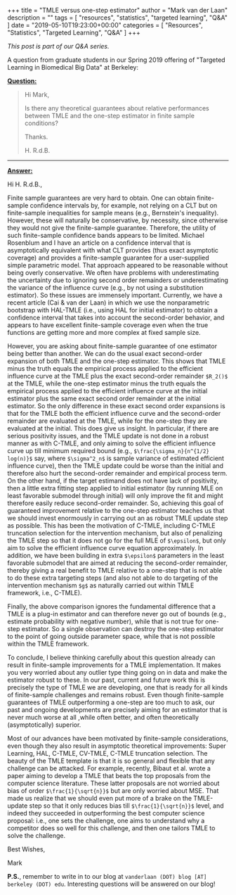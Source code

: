 +++
title = "TMLE versus one-step estimator"
author = "Mark van der Laan"
description = ""
tags = [
    "resources",
    "statistics",
    "targeted learning",
    "Q&A"
]
date = "2019-05-10T19:23:00+00:00"
categories = [
    "Resources",
    "Statistics",
    "Targeted Learning",
    "Q&A"
]
+++

_This post is part of our Q&A series._

A question from graduate students in our Spring 2019 offering of "Targeted
Learning in Biomedical Big Data" at Berkeley:

<u>**Question:**</u>

> Hi Mark,
>
> Is there any theoretical guarantees about relative performances between TMLE
> and the one-step estimator in finite sample conditions?
>
> Thanks.
>
> H. R.d.B.

---


<u>**Answer:**</u>

Hi H. R.d.B.,

Finite sample guarantees are very hard to obtain. One can obtain finite-sample
confidence intervals by, for example, not relying on a CLT but on finite-sample
inequalities for sample means (e.g., Bernstein's inequality). However, these
will naturally be conservative, by necessity, since otherwise they would not
give the finite-sample guarantee. Therefore, the utility of such finite-sample
confidence bands appears to be limited. Michael Rosenblum and I have an article
on a confidence interval that is asymptotically equivalent with what CLT
provides (thus exact asymptotic coverage) and provides a finite-sample guarantee
for a user-supplied simple parametric model. That approach appeared to be
reasonable without being overly conservative. We often have problems with
underestimating the uncertainty due to ignoring second order remainders or
underestimating the variance of the influence curve (e.g., by not using
a substitution estimator). So these issues are immensely important. Currently,
we have a recent article (Cai & van der Laan) in which we use the nonparametric
bootstrap with HAL-TMLE (i.e., using HAL for initial estimator) to obtain a
confidence interval that takes into account the second-order behavior, and
appears to have excellent finite-sample coverage even when the true functions
are getting more and more complex at fixed sample size.

However, you are asking about finite-sample guarantee of one estimator being
better than another. We can do the usual exact second-order expansion of both
TMLE and the one-step estimator. This shows that TMLE minus the truth equals the
empirical process applied to the efficient influence curve at the TMLE plus the
exact second-order remainder `$R_2()$` at the TMLE, while the one-step estimator
minus the truth equals the empirical process applied to the efficient influence
curve at the initial estimator plus the same exact second order remainder at the
initial estimator. So the only difference in these exact second order expansions
is that for the TMLE both the efficient influence curve and the second-order
remainder are evaluated at the TMLE, while for the  one-step they are evaluated
at the initial. This does give us insight. In particular, if there are serious
positivity issues, and the TMLE update is not done in a robust manner as with
C-TMLE, and only aiming to solve the efficient influence curve up till minimum
required bound (e.g., `$\frac{\sigma_n}{n^{1/2} log(n)}$` say, where
`$\sigma^2_n$` is sample variance of estimated efficient influence curve), then
the TMLE update could be worse than the initial and therefore also hurt the
second-order remainder and empirical process term. On the other hand, if the
target estimand does not have lack of positivity, then a little extra fitting
step applied to initial estimator (by running MLE on least favorable submodel
through initial) will only improve the fit and might therefore easily reduce
second-order remainder. So, achieving this goal of guaranteed improvement
relative to the one-step estimator teaches us that we should invest enormously
in carrying out an as robust TMLE update step as possible. This has been the
motivation of C-TMLE, including C-TMLE truncation selection for the intervention
mechanism, but also of penalizing the TMLE step so that it does not go for the
full MLE of `$\epsilon$`, but only aim to solve the efficient influence curve
equation approximately. In addition, we have been building in extra `$\epsilon$`
parameters in the least favorable submodel that are aimed at reducing the
second-order remainder, thereby giving a real benefit to TMLE relative to a
one-step that is not able to do these extra targeting steps (and also not able
to do targeting of the intervention mechanism `$g$` as naturally carried out
within TMLE framework, i.e., C-TMLE).

Finally, the above comparison ignores the fundamental difference that a TMLE is
a plug-in estimator and can therefore never go out of bounds (e.g., estimate
probability with negative number), while that is not true for one-step
estimator. So a single observation can destroy the one-step estimator to the
point of going outside parameter space, while that is not possible within the
TMLE framework.

To conclude, I believe thinking carefully about this question already can result
in finite-sample improvements for a TMLE implementation. It makes you very
worried about any outlier type thing going on in data and make the estimator
robust to these. In our past, current and future work this is precisely the
type of TMLE we are developing, one that is ready for all kinds of finite-sample
challenges and remains robust. Even though finite-sample guarantees of TMLE
outperforming a one-step are too much to ask, our past and ongoing developments
are precisely  aiming for an estimator that is never much worse at all ,while
often better, and often theoretically (asymptotically) superior.

Most of our advances have been motivated by finite-sample considerations, even
though they also result in asymptotic theoretical improvements: Super Learning,
HAL, C-TMLE, CV-TMLE, C-TMLE truncation selection. The beauty of the TMLE
template is that it is so general and flexible that any challenge can be
attacked. For example, recently, Bibaut et al. wrote a paper aiming to develop
a TMLE that beats the top proposals from the computer science literature. These
latter proposals are not worried about bias of order `$\frac{1}{\sqrt{n}}$` but
are only worried about MSE. That made us  realize that we should even put more
of a brake on the TMLE-update step so that it only reduces bias till
`$\frac{1}{\sqrt{n}}$` level, and indeed they succeeded in outperforming the
best computer science proposal: i.e., one sets the challenge, one aims to
understand why a competitor does so well for this challenge, and then one
tailors TMLE to solve the challenge.

Best Wishes,

Mark

__P.S.__, remember to write in to our blog at `vanderlaan (DOT) blog [AT]
berkeley (DOT) edu`. Interesting questions will be answered on our blog!
